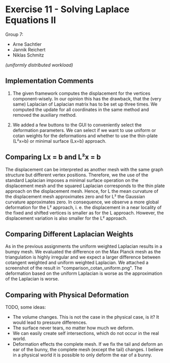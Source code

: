 # Exercise 11 - Solving Laplace Equations II

Group 7: 
- Arne Sachtler
- Jannik Reichert
- Niklas Schmitz 

_(uniformly distributed workload)_

## Implementation Comments

1. The given framework computes the displacement for the vertices component-wisely.
In our opinion this has the drawback, that the (very same) Laplacian of Laplacian matrix
has to be set up three times. We computed the update for all coordinates in the same
method and removed the auxiliary method.

2. We added a few buttons to the GUI to conveniently select the deformation parameters.
We can select if we want to use uniform or cotan weights for the deformations and whether
to use the thin-plate (L²x=b) or minimal surface (Lx=b) approach.

## Comparing Lx = b and L²x = b

The displacement can be interpreted as another mesh with the same graph structure but different vertex positions.
Therefore, we the use of the standard Laplacian imposes a minimal surface operation on the displacement mesh and the
squared Laplacian corresponds to the thin plate approach on the displacement mesh. Hence, for L the mean curvature of
the displacement mesh approximates zero and for L² the Gaussian curvature approximates zero. In consequence, we observe
a more global deformation for the L² approach, i. e. the displacement in a near locality of the fixed and shifted vertices
is smaller as for the L approach. However, the displacement variation is also smaller for the L² approach.

## Comparing Different Laplacian Weights

As in the previous assignments the uniform weighted Laplacian results in a bumpy mesh. We evaluated the difference on the
Max Planck mesh as the triangulation is highly irregular and we expect a larger difference between cotangent weighted and
uniform weighted Laplacian. We attached a screenshot of the result in "comparison_cotan_uniform.png". The deformation
based on the uniform Laplacian is worse as the approximation of the Laplacian is worse.

## Comparing with Physical Deformation

TODO, some ideas:
- The volume changes. This is not the case in the physical case, is it? It would lead to pressure differences.
- The surface never tears, no matter how much we deform.
- We can easily create self intersections, which do not occur in the real world.
- Deformation effects the complete mesh. If we fix the tail and deform an ear of the bunny, the complete mesh (except the tail)
changes. I believe in a physical world it is possible to only deform the ear of a bunny.

